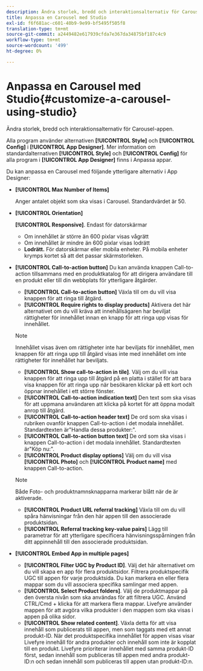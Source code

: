 ```yaml
---
description: Ändra storlek, bredd och interaktionsalternativ för Carousel-appen.
title: Anpassa en Carousel med Studio
exl-id: f6f681ac-c601-40b9-9e99-bf5495f505f8
translation-type: tm+mt
source-git-commit: a2449482e617939cfda7e367da34875bf187c4c9
workflow-type: tm+mt
source-wordcount: '499'
ht-degree: 0%

---
```


# Anpassa en Carousel med Studio{#customize-a-carousel-using-studio}

Ändra storlek, bredd och interaktionsalternativ för Carousel-appen.

Alla program använder alternativen **[!UICONTROL Style]** och **[!UICONTROL Config]** i **[!UICONTROL App Designer]**. Mer information om standardalternativen **[!UICONTROL Style]** och **[!UICONTROL Config]** för alla program i **[!UICONTROL App Designer]** finns i Anpassa appar.

Du kan anpassa en Carousel med följande ytterligare alternativ i App Designer:

* **[!UICONTROL Max Number of Items]**

   Anger antalet objekt som ska visas i Carousel. Standardvärdet är 50.

* **[!UICONTROL Orientation]**

   **[!UICONTROL Responsive]**. Endast för datorskärmar

   * Om innehållet är större än 600 pixlar visas vågrätt
   * Om innehållet är mindre än 600 pixlar visas lodrätt
   * **Lodrätt.** För datorskärmar eller mobila enheter. På mobila enheter krymps kortet så att det passar skärmstorleken.

* **[!UICONTROL Call-to-action button]** Du kan använda knappen Call-to-action tillsammans med en produktkatalog för att dirigera användare till en produkt eller till din webbplats för ytterligare åtgärder.

   * **[!UICONTROL Call-to-action button]** Växla till om du vill visa knappen för att ringa till åtgärd.
   * **[!UICONTROL Require rights to display products]** Aktivera det här alternativet om du vill kräva att innehållsägaren har beviljat rättigheter för innehållet innan en knapp för att ringa upp visas för innehållet.

   >[!NOTE]
   >
   >Innehållet visas även om rättigheter inte har beviljats för innehållet, men knappen för att ringa upp till åtgärd visas inte med innehållet om inte rättigheter för innehållet har beviljats.

   * **[!UICONTROL Show call-to-action in tile]**. Välj om du vill visa knappen för att ringa upp till åtgärd på en platta i stället för att bara visa knappen för att ringa upp när besökaren klickar på ett kort och öppnar innehållet i ett större fönster.
   * **[!UICONTROL Call-to-action indication text]** Den text som ska visas för att uppmana användaren att klicka på kortet för att öppna modalt anrop till åtgärd.
   * **[!UICONTROL Call-to-action header text]** De ord som ska visas i rubriken ovanför knappen Call-to-action i det modala innehållet. Standardtexten är&quot;Handla dessa produkter:&quot;.
   * **[!UICONTROL Call-to-action button text]** De ord som ska visas i knappen Call-to-action i det modala innehållet. Standardtexten är&quot;Köp nu:&quot;.
   * **[!UICONTROL Product display options]** Välj om du vill visa  **[!UICONTROL Photo]** och  **[!UICONTROL Product name]** med knappen Call-to-action.

   >[!NOTE]
   >
   >Både Foto- och produktnamnsknapparna markerar blått när de är aktiverade.

   * **[!UICONTROL Product URL referral tracking]** Växla till om du vill spåra hänvisningar från den här appen till den associerade produktsidan.
   * **[!UICONTROL Referral tracking key-value pairs]** Lägg till parametrar för att ytterligare specificera hänvisningsspårningen från ditt appinnehåll till den associerade produktsidan.



* **[!UICONTROL Embed App in multiple pages]**

   * **[!UICONTROL Filter UGC by Product ID]**. Välj det här alternativet om du vill skapa en app för flera produktsidor. Filtrera produktspecifik UGC till appen för varje produktsida. Du kan markera en eller flera mappar som du vill associera specifika samlingar med appen.
   * **[!UICONTROL Select Product folders]**. Välj de produktmappar på den översta nivån som ska användas för att filtrera UGC. Använd CTRL/Cmd + klicka för att markera flera mappar. Livefyre använder mappen för att avgöra vilka produkter i den mappen som ska visas i appen på olika sidor.
   * **[!UICONTROL Show related content]**. Växla detta för att visa innehåll som publicerats till appen, men som taggats med ett annat produkt-ID. När det produktspecifika innehållet för appen visas visar Livefyre innehåll för andra produkter och innehåll som inte är kopplat till en produkt. Livefyre prioriterar innehållet med samma produkt-ID först, sedan innehåll som publiceras till appen med andra produkt-ID:n och sedan innehåll som publiceras till appen utan produkt-ID:n.
